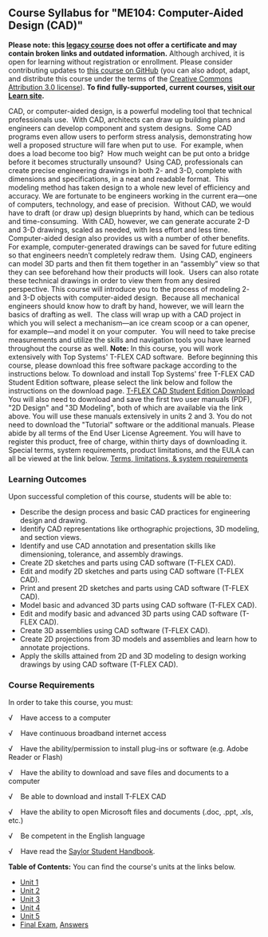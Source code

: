 Course Syllabus for "ME104: Computer-Aided Design (CAD)"
--------------------------------------------------------

**Please note: this [legacy course](https://sayloracademy.zendesk.com/hc/en-us/articles/206089967) does not offer a certificate and may contain 
broken links and outdated information.** Although archived, it is open 
for learning without registration or enrollment. Please consider contributing 
updates to [this course on GitHub](https://github.com/saylordotorg/course_me104) 
(you can also adopt, adapt, and distribute this course under the terms of 
the [Creative Commons Attribution 3.0 license](http://creativecommons.org/licenses/by/3.0/)). **To find fully-supported, current courses, [visit our 
Learn site](https://learn.saylor.org).**

CAD, or computer-aided design, is a powerful modeling tool that
technical professionals use.  With CAD, architects can draw up building
plans and engineers can develop component and system designs.  Some CAD
programs even allow users to perform stress analysis, demonstrating how
well a proposed structure will fare when put to use.  For example, when
does a load become too big?  How much weight can be put onto a bridge
before it becomes structurally unsound?  Using CAD, professionals can
create precise engineering drawings in both 2- and 3-D, complete with
dimensions and specifications, in a neat and readable format.  This
modeling method has taken design to a whole new level of efficiency and
accuracy. We are fortunate to be engineers working in the current
era—one of computers, technology, and ease of precision.  Without CAD,
we would have to draft (or draw up) design blueprints by hand, which can
be tedious and time-consuming.  With CAD, however, we can generate
accurate 2-D and 3-D drawings, scaled as needed, with less effort and
less time.  Computer-aided design also provides us with a number of
other benefits.  For example, computer-generated drawings can be saved
for future editing so that engineers needn’t completely redraw them. 
Using CAD, engineers can model 3D parts and then fit them together in an
“assembly” view so that they can see beforehand how their products will
look.  Users can also rotate these technical drawings in order to view
them from any desired perspective. This course will introduce you to the
process of modeling 2- and 3-D objects with computer-aided design. 
Because all mechanical engineers should know how to draft by hand,
however, we will learn the basics of drafting as well.  The class will
wrap up with a CAD project in which you will select a mechanism—an ice
cream scoop or a can opener, for example—and model it on your computer. 
You will need to take precise measurements and utilize the skills and
navigation tools you have learned throughout the course as well.
**Note:** In this course, you will work extensively with Top Systems'
T-FLEX CAD software.  Before beginning this course, please download this
free software package according to the instructions below. To download
and install Top Systems' free T-FLEX CAD Student Edition software,
please select the link below and follow the instructions on the download
page. [T-FLEX CAD Student Edition
Download](http://tflex.com/student/download.htm) You will also need to
download and save the first two user manuals (PDF), "2D Design" and "3D
Modeling", both of which are available via the link above. You will use
these manuals extensively in units 2 and 3. You do not need to download
the "Tutorial" software or the additional manuals. Please abide by all
terms of the End User License Agreement. You will have to register this
product, free of charge, within thirty days of downloading it. Special
terms, system requirements, product limitations, and the EULA can all be
viewed at the link below. [Terms, limitations, & system
requirements](http://tflex.com/student/)

### Learning Outcomes

Upon successful completion of this course, students will be able to:  
  

-   Describe the design process and basic CAD practices for engineering
    design and drawing.
-   Identify CAD representations like orthographic projections, 3D
    modeling, and section views.
-   Identify and use CAD annotation and presentation skills like
    dimensioning, tolerance, and assembly drawings.
-   Create 2D sketches and parts using CAD software (T-FLEX CAD).
-   Edit and modify 2D sketches and parts using CAD software (T-FLEX
    CAD).
-   Print and present 2D sketches and parts using CAD software (T-FLEX
    CAD).
-   Model basic and advanced 3D parts using CAD software (T-FLEX CAD).
-   Edit and modify basic and advanced 3D parts using CAD software
    (T-FLEX CAD).
-   Create 3D assemblies using CAD software (T-FLEX CAD).
-   Create 2D projections from 3D models and assemblies and learn how to
    annotate projections.
-   Apply the skills attained from 2D and 3D modeling to design working
    drawings by using CAD software (T-FLEX CAD).

### Course Requirements

In order to take this course, you must:  
  
 √    Have access to a computer  
  
 √    Have continuous broadband internet access  
  
 √    Have the ability/permission to install plug-ins or software (e.g.
Adobe Reader or Flash)  
  
 √    Have the ability to download and save files and documents to a
computer  
  
 √    Be able to download and install T-FLEX CAD  
  
 √    Have the ability to open Microsoft files and documents (.doc,
.ppt, .xls, etc.)  
  
 √    Be competent in the English language  
  
 √    Have read the [Saylor Student
Handbook](https://resources.saylor.org/wwwresources/archived/site/wp-content/uploads/2012/05/Saylor-StudentHandbook.pdf).  
  
**Table of Contents:** You can find the course's units at the links below.

- [Unit 1](https://legacy.saylor.org/me104/Unit01/)
- [Unit 2](https://legacy.saylor.org/me104/Unit02/)
- [Unit 3](https://legacy.saylor.org/me104/Unit03/)
- [Unit 4](https://legacy.saylor.org/me104/Unit04/)
- [Unit 5](https://legacy.saylor.org/me104/Unit05/)
- [Final Exam](http://saylordotorg.github.io/LegacyExams/ME/ME104/ME104-FinalExam.html), [Answers](http://saylordotorg.github.io/LegacyExams/ME/ME104/ME104-FinalExam-Answers.html)
